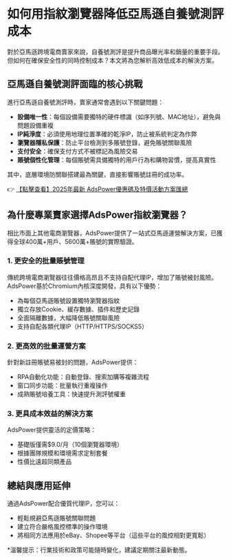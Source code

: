 # 如何用指紋瀏覽器降低亞馬遜自養號測評成本

對於亞馬遜跨境電商賣家來說，自養號測評是提升商品曝光率和銷量的重要手段。但如何在確保安全性的同時控制成本？本文將為您解析高效低成本的解決方案。

## 亞馬遜自養號測評面臨的核心挑戰

進行亞馬遜自養號測評時，賣家通常會遇到以下關鍵問題：

- **設備唯一性**：每個設備需要獨特的硬件標識（如序列號、MAC地址），避免與問題設備重複
- **IP純淨度**：必須使用地理位置準確的乾淨IP，防止被系統判定為作弊
- **瀏覽器隱私保護**：防止平台檢測到多賬號登錄，避免賬號關聯風險
- **支付安全**：確保支付方式不被標記為風險交易
- **賬號個性化管理**：每個賬號需具備獨特的用戶行為和購物習慣，提高真實性

其中，底層環境防關聯搭建最為關鍵，直接影響賬號註冊的成功率。

👉 [【點擊查看】2025年最新 AdsPower優惠碼及特價活動方案匯總](https://bit.ly/adspower_free)

## 為什麼專業賣家選擇AdsPower指紋瀏覽器？

相比市面上其他電商瀏覽器，AdsPower提供了一站式亞馬遜運營解決方案，已獲得全球400萬+用戶、5600萬+賬號的實際驗證。

### 1. 更安全的批量賬號管理

傳統跨境電商瀏覽器往往價格高昂且不支持自配代理IP，增加了賬號被封風險。AdsPower基於Chromium內核深度開發，具有以下優勢：

- 為每個亞馬遜賬號設置獨特瀏覽器指紋
- 獨立存放Cookie、緩存數據、插件和歷史記錄
- 全面隔離數據，大幅降低賬號關聯風險
- 支持自配各類代理IP（HTTP/HTTPS/SOCKS5）

### 2. 更高效的批量運營方案

針對新註冊賬號易被封的問題，AdsPower提供：

- RPA自動化功能：自動登錄、搜索加購等複雜流程
- 窗口同步功能：批量執行重複操作
- 成熟賬號培養工具：快速提升測評號權重

### 3. 更具成本效益的解決方案

AdsPower提供靈活的定價策略：

- 基礎版僅需$9.0/月（10個瀏覽器環境）
- 根據團隊規模和環境需求定制套餐
- 性價比遠超同類產品

## 總結與應用延伸

通過AdsPower配合優質代理IP，您可以：

- 輕鬆規避亞馬遜賬號關聯問題
- 建立符合嚴格風控標準的操作環境
- 將相同方法應用於eBay、Shopee等平台（這些平台的風控相對更寬鬆）

*溫馨提示：行業技術和政策可能隨時變化，建議定期關注最新動態。